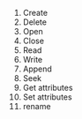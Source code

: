 1. Create
2. Delete
3. Open
4. Close
5. Read
6. Write
7. Append
8. Seek
9. Get attributes
10. Set attributes
11. rename